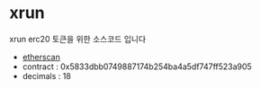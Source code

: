 # xrun
xrun erc20 토큰을 위한 소스코드 입니다

- [etherscan](https://etherscan.io/token/0x5833dbb0749887174b254ba4a5df747ff523a905)
- contract : 0x5833dbb0749887174b254ba4a5df747ff523a905
- decimals : 18
